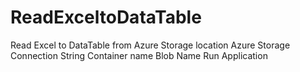 # ReadExceltoDataTable
Read Excel to DataTable from Azure Storage location
Azure Storage Connection String
Container name
Blob Name
Run Application
